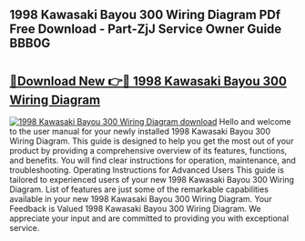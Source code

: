## 1998 Kawasaki Bayou 300 Wiring Diagram PDf Free Download - Part-ZjJ Service Owner Guide BBB0G

# <h2><a href="http://dfmtm2h.blite.top/?on=1998+Kawasaki+Bayou+300+Wiring+Diagram">🔗Download New 👉🔴 1998 Kawasaki Bayou 300 Wiring Diagram</a></h2>

[![1998 Kawasaki Bayou 300 Wiring Diagram download](https://i.imgur.com/lujVjoI.png)](http://dfmtm2h.blite.top/?on=1998+Kawasaki+Bayou+300+Wiring+Diagram)
Hello and welcome to the user manual for your newly installed 1998 Kawasaki Bayou 300 Wiring Diagram. This guide is designed to help you get the most out of your product by providing a comprehensive overview of its features, functions, and benefits. You will find clear instructions for operation, maintenance, and troubleshooting. Operating Instructions for Advanced Users This guide is tailored to experienced users of your new 1998 Kawasaki Bayou 300 Wiring Diagram. List of features are just some of the remarkable capabilities available in your new 1998 Kawasaki Bayou 300 Wiring Diagram. Your Feedback is Valued 1998 Kawasaki Bayou 300 Wiring Diagram. We appreciate your input and are committed to providing you with exceptional service.

